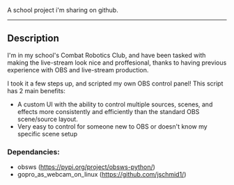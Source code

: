 A school project i'm sharing on github.
____

## Description

I'm in my school's Combat Robotics Club, and have been tasked with making the live-stream look nice and proffesional, thanks to having previous experience with OBS and live-stream production.

I took it a few steps up, and scripted my own OBS control panel! This script has 2 main benefits:

- A custom UI with the ability to control multiple sources, scenes, and effects more consistently and efficiently than the standard OBS scene/source layout.
- Very easy to control for someone new to OBS or doesn't know my specific scene setup

### Dependancies:
+ obsws (https://pypi.org/project/obsws-python/)
+ gopro_as_webcam_on_linux (https://github.com/jschmid1/)
